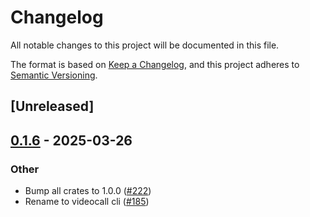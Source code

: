 # Changelog

All notable changes to this project will be documented in this file.

The format is based on [Keep a Changelog](https://keepachangelog.com/en/1.0.0/),
and this project adheres to [Semantic Versioning](https://semver.org/spec/v2.0.0.html).

## [Unreleased]

## [0.1.6](https://github.com/security-union/videocall-rs/compare/videocall-nokhwa-core-v0.1.5...videocall-nokhwa-core-v0.1.6) - 2025-03-26

### Other

- Bump all crates to 1.0.0 ([#222](https://github.com/security-union/videocall-rs/pull/222))
- Rename to videocall cli ([#185](https://github.com/security-union/videocall-rs/pull/185))
